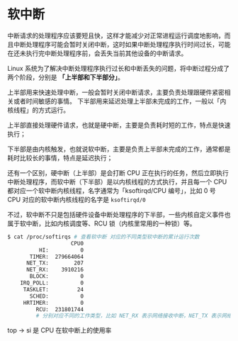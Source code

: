 软中断
===

中断请求的处理程序应该要短且快，这样才能减少对正常进程运行调度地影响，而且中断处理程序可能会暂时关闭中断，这时如果中断处理程序执行时间过长，可能在还未执行完中断处理程序前，会丢失当前其他设备的中断请求。

Linux 系统为了解决中断处理程序执行过长和中断丢失的问题，将中断过程分成了两个阶段，分别是 **「上半部和下半部分」**。

上半部用来快速处理中断，一般会暂时关闭中断请求，主要负责处理跟硬件紧密相关或者时间敏感的事情。
下半部用来延迟处理上半部未完成的工作，一般以「内核线程」的方式运行。

上半部直接处理硬件请求，也就是硬中断，主要是负责耗时短的工作，特点是快速执行；

下半部是由内核触发，也就说软中断，主要是负责上半部未完成的工作，通常都是耗时比较长的事情，特点是延迟执行；

还有一个区别，硬中断（上半部）是会打断 CPU 正在执行的任务，然后立即执行中断处理程序，而软中断（下半部）是以内核线程的方式执行，并且每一个 CPU 都对应一个软中断内核线程，名字通常为「ksoftirqd/CPU 编号」，比如 0 号 CPU 对应的软中断内核线程的名字是 `ksoftirqd/0`

不过，软中断不只是包括硬件设备中断处理程序的下半部，一些内核自定义事件也属于软中断，比如内核调度等、RCU 锁（内核里常用的一种锁）等。

```bash
$ cat /proc/softirqs # 查看软中断 对应的不同类型软中断的累计运行次数
                    CPU0
          HI:          0
       TIMER:  279664064
      NET_TX:        207
      NET_RX:    3910216
       BLOCK:          0
    IRQ_POLL:          0
     TASKLET:         24
       SCHED:          0
     HRTIMER:          0
         RCU:  231801744
         # 分别对应不同的工作类型，比如 NET_RX 表示网络接收中断，NET_TX 表示网络发送中断、TIMER 表示定时中断、RCU 表示 RCU 锁中断、SCHED 表示内核调度中断。
```

top -> si 是 CPU 在软中断上的使用率